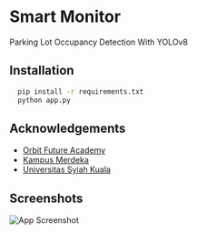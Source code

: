 
# Smart Monitor 

Parking Lot Occupancy Detection With YOLOv8


## Installation

```bash
  pip install -r requirements.txt
  python app.py
```
    
## Acknowledgements

 - [Orbit Future Academy](https://orbitfutureacademy.id/id/)
 - [Kampus Merdeka](https://kampusmerdeka.kemdikbud.go.id/)
 - [Universitas Syiah Kuala](https://usk.ac.id/)


## Screenshots

![App Screenshot](https://raw.githubusercontent.com/insomness/space-monitor/main/ss%20web.png)

